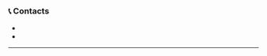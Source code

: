 ### 📞 Contacts <p>
* <a href='https://www.linkedin.com/in/artem-mo/'><img src='https://img.shields.io/badge/LinkedIn-blue?style=flat&logo=linkedin&labelColor=blue' alt=""/></a>
* <a href='https://t.me/arte_mmo'><img src='https://img.shields.io/badge/Telegram-informational?style=flat&logo=telegram&labelColor=blue' alt=""/></a>

---